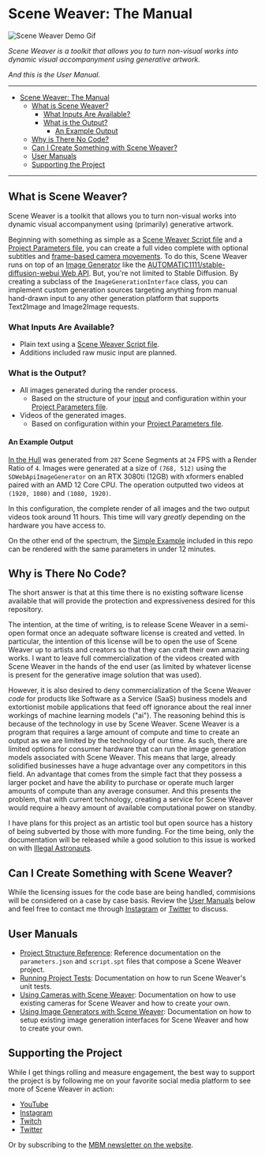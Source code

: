 # Scene Weaver: The Manual

![Scene Weaver Demo Gif](./repo/bannerVideo_short_small.gif)

_Scene Weaver is a toolkit that allows you to turn non-visual works into dynamic visual accompanyment using generative artwork._

_And this is the User Manual._

---

- [Scene Weaver: The Manual](#scene-weaver-the-manual)
  - [What is Scene Weaver?](#what-is-scene-weaver)
    - [What Inputs Are Available?](#what-inputs-are-available)
    - [What is the Output?](#what-is-the-output)
      - [An Example Output](#an-example-output)
  - [Why is There No Code?](#why-is-there-no-code)
  - [Can I Create Something with Scene Weaver?](#can-i-create-something-with-scene-weaver)
  - [User Manuals](#user-manuals)
  - [Supporting the Project](#supporting-the-project)

---

## What is Scene Weaver?

Scene Weaver is a toolkit that allows you to turn non-visual works into dynamic visual accompanyment using (primarily) generative artwork.

Beginning with something as simple as a [Scene Weaver Script file](./docs/ProjectStructureReference.md#script-spt-file-format) and a [Project Parameters file](./docs/ProjectStructureReference.md#parameters-file-reference), you can create a full video complete with optional subtitles and [frame-based camera movements](./docs/UsingCameras.md).
To do this, Scene Weaver runs on top of an [Image Generator](./docs/UsingImageGenerators.md) like the [AUTOMATIC1111/stable-diffusion-webui Web API](https://github.com/AUTOMATIC1111/stable-diffusion-webui).
But, you're not limited to Stable Diffusion.
By creating a subclass of the `ImageGenerationInterface` class, you can implement custom generation sources targeting anything from manual hand-drawn input to any other generation platform that supports Text2Image and Image2Image requests.

### What Inputs Are Available?

* Plain text using a [Scene Weaver Script file](./docs/ProjectStructureReference.md#script-spt-file-format).
* Additions included raw music input are planned.

### What is the Output?

* All images generated during the render process.
    * Based on the structure of your [input](#what-inputs-are-available) and configuration within your [Project Parameters file](./docs/ProjectStructureReference.md#parameters-file-reference).
* Videos of the generated images.
    * Based on configuration within your [Project Parameters file](./docs/ProjectStructureReference.md#parameters-file-reference).

#### An Example Output

[In the Hull](https://www.youtube.com/watch?v=3WdzD9PYfIU) was generated from `287` Scene Segments at `24` FPS with a Render Ratio of `4`.
Images were generated at a size of `(768, 512)` using the `SDWebApiImageGenerator` on an RTX 3080ti (12GB) with xformers enabled paired with an AMD 12 Core CPU.
The operation outputted two videos at `(1920, 1080)` and `(1080, 1920)`.

In this configuration, the complete render of all images and the two output videos took around 11 hours.
This time will vary _greatly_ depending on the hardware you have access to.

On the other end of the spectrum, the [Simple Example](./examples/SimpleExample) included in this repo can be rendered with the same parameters in under 12 minutes.

## Why is There No Code?

The short answer is that at this time there is no existing software license available that will provide the protection and expressiveness desired for this repository.

The intention, at the time of writing, is to release Scene Weaver in a semi-open format once an adequate software license is created and vetted.
In particular, the intention of this license will be to open the use of Scene Weaver up to artists and creators so that they can craft their own amazing works.
I want to leave full commercialization of the videos created with Scene Weaver in the hands of the end user (as limited by whatever license is present for the generative image solution that was used).

However, it is also desired to deny commercialization of the Scene Weaver _code_ for products like Software as a Service (SaaS) business models and extortionist mobile applications that feed off ignorance about the real inner workings of machine learning models ("ai").
The reasoning behind this is because of the technology in use by Scene Weaver.
Scene Weaver is a program that requires a large amount of compute and time to create an output as we are limited by the technology of our time.
As such, there are limited options for consumer hardware that can run the image generation models associated with Scene Weaver.
This means that large, already solidified businesses have a huge advantage over any competitors in this field.
An advantage that comes from the simple fact that they possess a larger pocket and have the ability to purchase or operate much larger amounts of compute than any average consumer.
And this presents the problem, that with current technology, creating a service for Scene Weaver would require a heavy amount of available computational power on standby.

I have plans for this project as an artistic tool but open source has a history of being subverted by those with more funding.
For the time being, only the documentation will be released while a good solution to this issue is worked on with [Illegal Astronauts](https://illegalastronauts.com).

## Can I Create Something with Scene Weaver?

While the licensing issues for the code base are being handled, commisions will be considered on a case by case basis.
Review the [User Manuals](#user-manuals) below and feel free to contact me through [Instagram](https://www.instagram.com/mbmcloude/) or [Twitter](https://twitter.com/mbmcloude) to discuss.

## User Manuals
* [Project Structure Reference](./docs/ProjectStructureReference.md): Reference documentation on the `parameters.json` and `script.spt` files that compose a Scene Weaver project.
* [Running Project Tests](./docs/RunningProjectTests.md): Documentation on how to run Scene Weaver's unit tests.
* [Using Cameras with Scene Weaver](./docs/UsingCameras.md): Documentation on how to use existing cameras for Scene Weaver and how to create your own.
* [Using Image Generators with Scene Weaver](./docs/UsingImageGenerators.md): Documentation on how to setup existing image generation interfaces for Scene Weaver and how to create your own.

## Supporting the Project
While I get things rolling and measure engagement, the best way to support the project is by following me on your favorite social media platform to see more of Scene Weaver in action:

* [YouTube](https://www.youtube.com/@mbmcloude)
* [Instagram](https://www.instagram.com/mbmcloude/)
* [Twitch](https://www.twitch.tv/mbmcloude)
* [Twitter](https://twitter.com/mbmcloude)

Or by subscribing to the [MBM newsletter on the website](https://mbmcloude.com/newsletter/).
